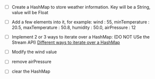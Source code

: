 - [ ] Create a HashMap to store weather information. Key will be a String, value will be Float
- [ ] Add a few elements into it, for example:
wind : 55,
minTemperature : 20.5,
maxTemperature : 50.8,
humidity : 50.0,
airPressure : 12

- [ ] Implement 2 or 3 ways to iterate over a HashMap: (DO NOT USe the Stream API)
[Different ways to iterate over a HashMap](https://www.baeldung.com/java-iterate-map)

- [ ] Modify the wind value
- [ ] remove airPressure
- [ ] clear the HashMap
